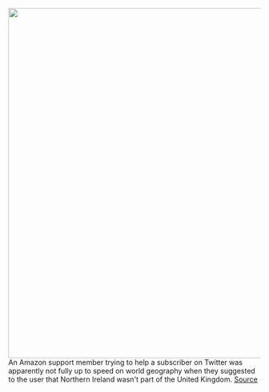 <img src='https://cdn.vox-cdn.com/thumbor/i7rjFov1uokc915LpcjfWLoRGRo=/0x0:2040x1360/1200x800/filters:focal(857x517:1183x843)/cdn.vox-cdn.com/uploads/chorus_image/image/67790277/acastro_181114_1777_amazon_hq2_0003.0.jpg' width='700px' /><br/>
An Amazon support member trying to help a subscriber on Twitter was apparently not fully up to speed on world geography when they suggested to the user that Northern Ireland wasn't part of the United Kingdom.
<a href='https://www.theverge.com/2020/11/14/21565409/amazon-twitter-support-geography-fail-ireland'> Source <a/>